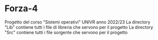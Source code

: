 # Forza-4
Progetto del corso "Sistemi operativi" UNIVR anno 2022/23
La directory "Lib" contiene tutti i file di libreria che servono per il progetto
La directory "Src" contiene tutti i file sorgente che servono per il progetto

